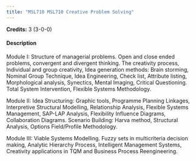 ```yaml
---
title: "MSL710 MSL710 Creative Problem Solving"
---
```

**Credits:** 3 (3-0-0)

#### Description
Module I: Structure of managerial problems. Open and close ended problems, convergent and divergent thinking. The creativity process, Individual and group creativity, Idea generation methods: Brain storming, Nominal Group Technique, Idea Engineering, Check list, Attribute listing, Morphological analysis, Synectics, Mental Imaging, Critical Questioning. Total System Intervention, Flexible Systems Methodology.

Module II: Idea Structuring: Graphic tools, Programme Planning Linkages, Interpretive Structural Modelling, Relationship Analysis, Flexible Systems Management, SAP-LAP Analysis, Flexibility Influence Diagrams, Collaboration Diagrams. Scenario Building: Harva method, Structural Analysis, Options Field/Profile Methodology.

Module III: Viable Systems Modelling. Fuzzy sets in multicriteria decision making, Analytic Hierarchy Process, Intelligent Management Systems, Creativity applications in TQM and Business Process Reengineering.